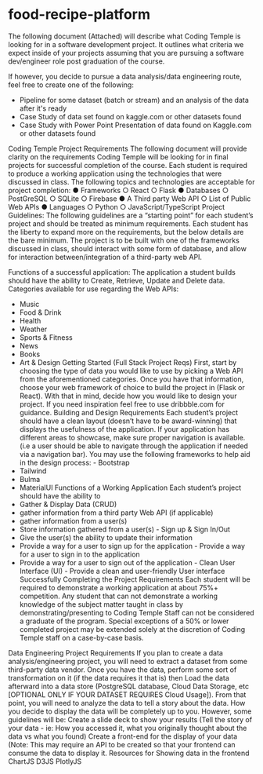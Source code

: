 # food-recipe-platform

The following document (Attached) will describe what Coding Temple is looking for in a software development project. It outlines what criteria we expect inside of your projects assuming that you are pursuing a software dev/engineer role post graduation of the course.

If however, you decide to pursue a data analysis/data engineering route, feel free to create one of the following:
- Pipeline for some dataset (batch or stream) and an analysis of the data after it's ready
- Case Study of data set found on kaggle.com or other datasets found
- Case Study with Power Point Presentation of data found on Kaggle.com or other datasets found

Coding Temple Project 
Requirements 
The following document will provide clarity on the requirements Coding Temple will be looking for in final projects for successful completion of the course. Each student is required to produce a working application using the technologies that were discussed in class. 
The following topics and technologies are acceptable for project completion: 
● Frameworks 
○ React
○ Flask 
● Databases 
○ PostGreSQL 
○ SQLite 
○ Firebase 
● A Third party Web API 
○ List of Public Web APIs 
● Languages 
○ Python 
○ JavaScript/TypeScript 
Project Guidelines: 
The following guidelines are a “starting point” for each student’s project and should be treated as minimum requirements. Each student has the liberty to expand more on the requirements, but the below details are the bare minimum. 
The project is to be built with one of the frameworks discussed in class, should interact with some form of database, and allow for interaction between/integration of a third-party web API. 

Functions of a successful application: 
The application a student builds should have the ability to Create, Retrieve, Update and Delete data.
Categories available for use regarding the Web APIs: 
- Music 
- Food & Drink 
- Health 
- Weather 
- Sports & Fitness 
- News 
- Books 
- Art & Design 
Getting Started (Full Stack Project Reqs)
First, start by choosing the type of data you would like to use by picking a Web API from the aforementioned categories. Once you have that information, choose your web framework of choice to build the project in (Flask or React). With that in mind, decide how you would like to design your project. If you need inspiration feel free to use dribbble.com for guidance. 
Building and Design Requirements 
Each student’s project should have a clean layout (doesn’t have to be award-winning) that displays the usefulness of the application. If your application has different areas to showcase, make sure proper navigation is available. (i.e a user should be able to navigate through the application if needed via a navigation bar). 
You may use the following frameworks to help aid in the design process: - Bootstrap 
- Tailwind 
- Bulma
- MaterialUI
Functions of a Working Application 
Each student’s project should have the ability to 
- Gather & Display Data (CRUD)
- gather information from a third party Web API (if applicable) 
- gather information from a user(s) 
- Store information gathered from a user(s)
      - Sign up & Sign In/Out
- Give the user(s) the ability to update their information 
- Provide a way for a user to sign up for the application
               - Provide a way for a user to sign in to the application 
- Provide a way for a user to sign out of the application 
      - Clean User Interface (UI) 
               - Provide a clean and user-friendly User interface 
Successfully Completing the Project Requirements 
Each student will be required to demonstrate a working application at about 75%+ competition. Any student that can not demonstrate a working knowledge of the subject matter taught in class by demonstrating/presenting to Coding Temple Staff can not be considered a graduate of the program. Special exceptions of a 50% or lower completed project may be extended solely at the discretion of Coding Temple staff on a case-by-case basis.

Data Engineering Project Requirements
If you plan to create a data analysis/engineering project, you will need to extract a dataset from some third-party data vendor. Once you have the data, perform some sort of transformation on it (if the data requires it that is) then Load the data afterward into a data store (PostgreSQL database, Cloud Data Storage, etc [OPTIONAL ONLY IF YOUR DATASET REQUIRES Cloud Usage]). From that point, you will need to analyze the data to tell a story about the data.
How you decide to display the data will be completely up to you. However, some guidelines will be:
Create a slide deck to show your results (Tell the story of your data - ie: How you accessed it, what you originally thought about the data vs what you found)
Create a front-end for the display of your data (Note: This may require an API to be created so that your frontend can consume the data to display it.
Resources for Showing data in the frontend
ChartJS
D3JS
PlotlyJS
